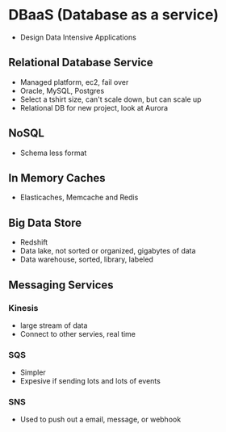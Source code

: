 # DBaaS (Database as a service)
* Design Data Intensive Applications

## Relational Database Service
* Managed platform, ec2, fail over
* Oracle, MySQL, Postgres
* Select a tshirt size, can't scale down, but can scale up
* Relational DB for new project, look at Aurora

## NoSQL
* Schema less format

## In Memory Caches
* Elasticaches, Memcache and Redis

## Big Data Store
* Redshift
* Data lake, not sorted or organized, gigabytes of data
* Data warehouse, sorted, library, labeled

## Messaging Services

### Kinesis
* large stream of data
* Connect to other servies, real time 

### SQS
* Simpler
* Expesive if sending lots and lots of events

### SNS
* Used to push out a email, message, or webhook
